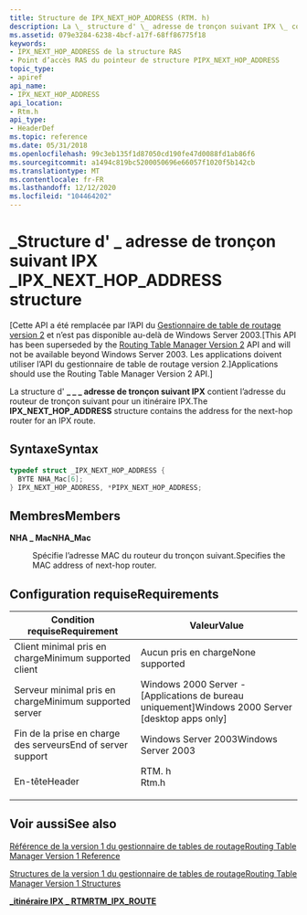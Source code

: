 ```yaml
---
title: Structure de IPX_NEXT_HOP_ADDRESS (RTM. h)
description: La \_ structure d' \_ adresse de tronçon suivant IPX \_ contient l’adresse du routeur de tronçon suivant pour un itinéraire IPX.
ms.assetid: 079e3284-6238-4bcf-a17f-68ff86775f18
keywords:
- IPX_NEXT_HOP_ADDRESS de la structure RAS
- Point d’accès RAS du pointeur de structure PIPX_NEXT_HOP_ADDRESS
topic_type:
- apiref
api_name:
- IPX_NEXT_HOP_ADDRESS
api_location:
- Rtm.h
api_type:
- HeaderDef
ms.topic: reference
ms.date: 05/31/2018
ms.openlocfilehash: 99c3eb135f1d87050cd190fe47d0088fd1ab86f6
ms.sourcegitcommit: a1494c819bc5200050696e66057f1020f5b142cb
ms.translationtype: MT
ms.contentlocale: fr-FR
ms.lasthandoff: 12/12/2020
ms.locfileid: "104464202"
---
```

# <a name="ipx_next_hop_address-structure"></a><span data-ttu-id="4402a-105">\_Structure d' \_ adresse de tronçon suivant IPX \_</span><span class="sxs-lookup"><span data-stu-id="4402a-105">IPX\_NEXT\_HOP\_ADDRESS structure</span></span>

<span data-ttu-id="4402a-106">\[Cette API a été remplacée par l’API du [Gestionnaire de table de routage version 2](about-routing-table-manager-version-2.md) et n’est pas disponible au-delà de Windows Server 2003.</span><span class="sxs-lookup"><span data-stu-id="4402a-106">\[This API has been superseded by the [Routing Table Manager Version 2](about-routing-table-manager-version-2.md) API and will not be available beyond Windows Server 2003.</span></span> <span data-ttu-id="4402a-107">Les applications doivent utiliser l’API du gestionnaire de table de routage version 2.\]</span><span class="sxs-lookup"><span data-stu-id="4402a-107">Applications should use the Routing Table Manager Version 2 API.\]</span></span>

<span data-ttu-id="4402a-108">La structure d' **\_ \_ \_ adresse de tronçon suivant IPX** contient l’adresse du routeur de tronçon suivant pour un itinéraire IPX.</span><span class="sxs-lookup"><span data-stu-id="4402a-108">The **IPX\_NEXT\_HOP\_ADDRESS** structure contains the address for the next-hop router for an IPX route.</span></span>

## <a name="syntax"></a><span data-ttu-id="4402a-109">Syntaxe</span><span class="sxs-lookup"><span data-stu-id="4402a-109">Syntax</span></span>


```C++
typedef struct _IPX_NEXT_HOP_ADDRESS {
  BYTE NHA_Mac[6];
} IPX_NEXT_HOP_ADDRESS, *PIPX_NEXT_HOP_ADDRESS;
```



## <a name="members"></a><span data-ttu-id="4402a-110">Membres</span><span class="sxs-lookup"><span data-stu-id="4402a-110">Members</span></span>

<dl> <dt>

<span data-ttu-id="4402a-111">**NHA \_ Mac**</span><span class="sxs-lookup"><span data-stu-id="4402a-111">**NHA\_Mac**</span></span>
</dt> <dd>

<span data-ttu-id="4402a-112">Spécifie l’adresse MAC du routeur du tronçon suivant.</span><span class="sxs-lookup"><span data-stu-id="4402a-112">Specifies the MAC address of next-hop router.</span></span>

</dd> </dl>

## <a name="requirements"></a><span data-ttu-id="4402a-113">Configuration requise</span><span class="sxs-lookup"><span data-stu-id="4402a-113">Requirements</span></span>



| <span data-ttu-id="4402a-114">Condition requise</span><span class="sxs-lookup"><span data-stu-id="4402a-114">Requirement</span></span> | <span data-ttu-id="4402a-115">Valeur</span><span class="sxs-lookup"><span data-stu-id="4402a-115">Value</span></span> |
|-------------------------------------|----------------------------------------------------------------------------------|
| <span data-ttu-id="4402a-116">Client minimal pris en charge</span><span class="sxs-lookup"><span data-stu-id="4402a-116">Minimum supported client</span></span><br/> | <span data-ttu-id="4402a-117">Aucun pris en charge</span><span class="sxs-lookup"><span data-stu-id="4402a-117">None supported</span></span><br/>                                                        |
| <span data-ttu-id="4402a-118">Serveur minimal pris en charge</span><span class="sxs-lookup"><span data-stu-id="4402a-118">Minimum supported server</span></span><br/> | <span data-ttu-id="4402a-119">Windows 2000 Server - \[Applications de bureau uniquement\]</span><span class="sxs-lookup"><span data-stu-id="4402a-119">Windows 2000 Server \[desktop apps only\]</span></span><br/>                             |
| <span data-ttu-id="4402a-120">Fin de la prise en charge des serveurs</span><span class="sxs-lookup"><span data-stu-id="4402a-120">End of server support</span></span><br/>    | <span data-ttu-id="4402a-121">Windows Server 2003</span><span class="sxs-lookup"><span data-stu-id="4402a-121">Windows Server 2003</span></span><br/>                                                   |
| <span data-ttu-id="4402a-122">En-tête</span><span class="sxs-lookup"><span data-stu-id="4402a-122">Header</span></span><br/>                   | <dl> <span data-ttu-id="4402a-123"><dt>RTM. h</dt></span><span class="sxs-lookup"><span data-stu-id="4402a-123"><dt>Rtm.h</dt></span></span> </dl> |



## <a name="see-also"></a><span data-ttu-id="4402a-124">Voir aussi</span><span class="sxs-lookup"><span data-stu-id="4402a-124">See also</span></span>

<dl> <dt>

[<span data-ttu-id="4402a-125">Référence de la version 1 du gestionnaire de tables de routage</span><span class="sxs-lookup"><span data-stu-id="4402a-125">Routing Table Manager Version 1 Reference</span></span>](routing-table-manager-version-1-reference.md)
</dt> <dt>

[<span data-ttu-id="4402a-126">Structures de la version 1 du gestionnaire de tables de routage</span><span class="sxs-lookup"><span data-stu-id="4402a-126">Routing Table Manager Version 1 Structures</span></span>](routing-table-manager-version-1-structures.md)
</dt> <dt>

[<span data-ttu-id="4402a-127">**\_itinéraire IPX \_ RTM**</span><span class="sxs-lookup"><span data-stu-id="4402a-127">**RTM\_IPX\_ROUTE**</span></span>](rtm-ipx-route.md)
</dt> </dl>

 

 





